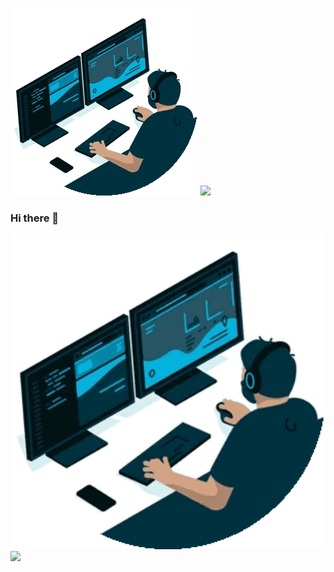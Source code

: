 ![MasterHead](header.gif) 
<img width="900px" src="https://media2.giphy.com/media/qgQUggAC3Pfv687qPC/giphy.gif?cid=790b7611c58b219cf61820567d3133a654df6dd10078449e&rid=giphy.gif&ct=g">
### Hi there 👋
<img width="900px" src="header.gif">

<img height="180em" src="https://github-readme-stats.vercel.app/api?username=Abdul-Andha&show_icons=true&hide_border=true&&count_private=true&include_all_commits=true" />

<!--
**Abdul-Andha/Abdul-Andha** is a ✨ _special_ ✨ repository because its `README.md` (this file) appears on your GitHub profile.

Here are some ideas to get you started:

- 🔭 I’m currently working on ...
- 🌱 I’m currently learning ...
- 👯 I’m looking to collaborate on ...
- 🤔 I’m looking for help with ...
- 💬 Ask me about ...
- 📫 How to reach me: ...
- 😄 Pronouns: ...
- ⚡ Fun fact: ...
-->
